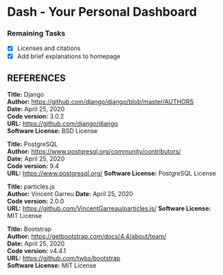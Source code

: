 # Dash - Your Personal Dashboard

### Remaining Tasks
- [x] Licenses and citations
- [x] Add brief explanations to homepage

##  REFERENCES
**Title:** Django  
**Author:** https://github.com/django/django/blob/master/AUTHORS  
**Date:** April 25, 2020  
**Code version:** 3.0.2  
**URL:** https://github.com/django/django  
**Software License:** BSD License  

**Title:** PostgreSQL  
**Author:** https://www.postgresql.org/community/contributors/  
**Date:** April 25, 2020  
**Code version:** 9.4  
**URL:** https://www.postgresql.org/ 
**Software License:** PostgreSQL License  

**Title:** particles.js  
**Author:** Vincent Garreu
**Date:** April 25, 2020  
**Code version:** 2.0.0  
**URL:** https://github.com/VincentGarreau/particles.js/ 
**Software License:** MIT License  

**Title:** Bootstrap  
**Author:** https://getbootstrap.com/docs/4.4/about/team/  
**Date:** April 25, 2020  
**Code version:** v4.4.1  
**URL:** https://github.com/twbs/bootstrap  
**Software License:** MIT License